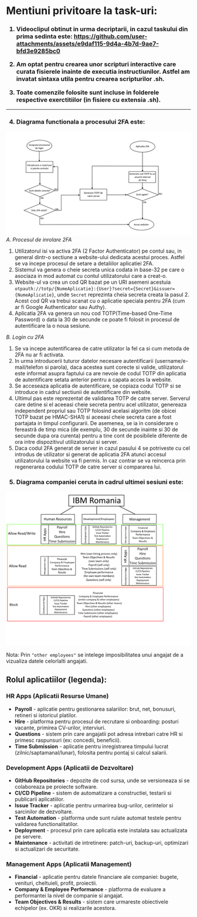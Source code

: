 <h1>Mentiuni privitoare la task-uri:</h1>
<h3>
  
1) Videoclipul obtinut in urma decriptarii, in cazul taskului din prima sedinta este:
https://github.com/user-attachments/assets/e9daf115-9d4a-4b7d-9ae7-bfd3e9285bc0

2) Am optat pentru crearea unor scripturi interactive care curata fisierele inainte de executia instructiunilor. Astfel am invatat sintaxa utila pentru crearea scripturilor .sh. 

3) Toate comenzile folosite sunt incluse in folderele respective exerctitiilor (in fisiere cu extensia .sh).
</h3>

-----------------------------------------------------------------------------------------------------

<h3>
  
4) Diagrama functionala a procesului 2FA este:
</h3>

![](Exercise1_3/solution.png)
<i>A. Procesul de inrolare 2FA</i>
  1. Utilizatorul isi va activa 2FA (2 Factor Authenticator) pe contul sau, in general dintr-o sectiune a website-ului dedicata acestui proces. Astfel se va incepe procesul de setare a detaliilor aplicatiei 2FA.
  2. Sistemul va genera o cheie secreta unica codata in base-32 pe care o asociaza in mod automat cu contul utilizatorului care a creat-o.
  3. Website-ul va crea un cod QR bazat pe un URI asemeni acestuia <code>otpauth://totp/{NumeAplicatie}:{User}?secret={Secret}&issuer={NumeAplicatie}</code>, unde <code>Secret</code> reprezinta cheia secreta creata la pasul 2. Acest cod QR va trebui scanat cu o aplicatie speciala pentru 2FA (cum ar fi Google Authenticator sau Authy).
  4. Aplicatia 2FA va genera un nou cod TOTP(Time-based One-Time Password) o data la 30 de secunde ce poate fi folosit in procesul de autentificare la o noua sesiune.

<i>B. Login cu 2FA</i>
  1. Se va incepe autentificarea de catre utilizator la fel ca si cum metoda de 2FA nu ar fi activata.
  2. In urma introducerii tuturor datelor necesare autentificarii (username/e-mail/telefon si parola), daca acestea sunt corecte si valide, utilizatorul este informat asupra faptului ca are nevoie de codul TOTP din aplicatia de autentificare setata anterior pentru a capata acces la website.
  3. Se acceseaza aplicatia de autentificare, se copiaza codul TOTP si se introduce in cadrul sectiunii de autentificare din website.
  4. Ultimul pas este reprezentat de validarea TOTP de catre server. Serverul care detine si el aceeasi cheie secreta pentru acel utilizator, genereaza independent propriul sau TOTP folosind acelasi algoritm (de obicei TOTP bazat pe HMAC-SHA1) si aceeasi cheie secreta care a fost partajata in timpul configurarii. De asemenea, se ia in considerare o fereastră de timp mica (de exemplu, 30 de secunde inainte si 30 de secunde dupa ora curenta) pentru a tine cont de posibilele diferente de ora intre dispozitivul utilizatorului si server.
  5. Daca codul 2FA generat de server in cazul pasului 4 se potriveste cu cel introdus de utilizator si generat de aplicatia 2FA atunci accesul utilizatorului la website va fi permis. In caz contrar se va reincerca prin regenerarea codului TOTP de catre server si compararea lui.

<h3>
  
5) Diagrama companiei ceruta in cadrul ultimei sesiuni este:
</h3>

![](Exercise2_3/solution.png)

Nota: Prin <code>"other employees"</code> se intelege imposibilitatea unui angajat de a vizualiza datele celorlalti angajati.
<h2>Rolul aplicatiilor (legenda):</h2>
<h3>HR Apps (Aplicatii Resurse Umane)</h3>
<ul>
  <li><b>Payroll</b> - aplicatie pentru gestionarea salariilor: brut, net, bonusuri, retineri si istoricul platilor.</li>
  <li><b>Hire</b> - platforma pentru procesul de recrutare si onboarding: posturi vacante, primirea CV-urilor, interviuri.</li>
  <li><b>Questions</b> - sistem prin care angajatii pot adresa intrebari catre HR si primesc raspunsuri (ex: concedii, beneficii).</li>
  <li><b>Time Submission</b> - aplicatie pentru inregistrarea timpului lucrat (zilnic/saptamanal/lunar), folosita pentru pontaj si calcul salarii.</li>
</ul>

<h3>Development Apps (Aplicatii de Dezvoltare)</h3>
<ul>
  <li><b>GitHub Repositories</b> - depozite de cod sursa, unde se versioneaza si se colaboreaza pe proiecte software.</li>
  <li><b>CI/CD Pipeline</b> - sistem de automatizare a constructiei, testarii si publicarii aplicatiilor.</li>
  <li><b>Issue Tracker</b> - aplicatie pentru urmarirea bug-urilor, cerintelor si sarcinilor de dezvoltare.</li>
  <li><b>Test Automation</b> - platforma unde sunt rulate automat testele pentru validarea functionalitatilor.</li>
  <li><b>Deployment</b> - procesul prin care aplicatia este instalata sau actualizata pe servere.</li>
  <li><b>Maintenance</b> - activitati de intretinere: patch-uri, backup-uri, optimizari si actualizari de securitate.</li>
</ul>

<h3>Management Apps (Aplicatii Management)</h3>
<ul>
  <li><b>Financial</b> - aplicatie pentru datele financiare ale companiei: bugete, venituri, cheltuieli, profit, proiectii.</li>
  <li><b>Company & Employee Performance</b> - platforma de evaluare a performantei la nivel de companie si angajat.</li>
  <li><b>Team Objectives & Results</b> - sistem care urmareste obiectivele echipelor (ex. OKR) si realizarile acestora.</li>
</ul>
